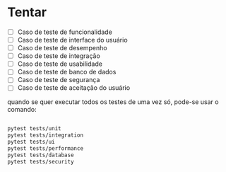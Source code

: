 # Tentar

- [ ] Caso de teste de funcionalidade
- [ ] Caso de teste de interface do usuário
- [ ] Caso de teste de desempenho
- [ ] Caso de teste de integração
- [ ] Caso de teste de usabilidade
- [ ] Caso de teste de banco de dados
- [ ] Caso de teste de segurança
- [ ] Caso de teste de aceitação do usuário

quando se quer executar todos os testes de uma vez só, pode-se usar o comando:

```bash

pytest tests/unit
pytest tests/integration
pytest tests/ui
pytest tests/performance
pytest tests/database
pytest tests/security

```

